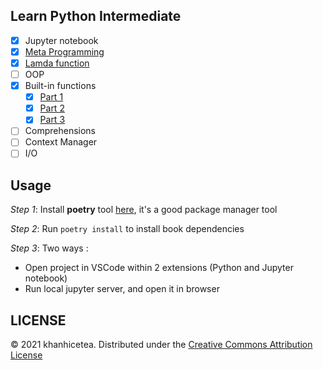 ## Learn Python Intermediate

- [x] Jupyter notebook
- [x] [Meta Programming](./books/meta-programming.ipynb)
- [x] [Lamda function](./books/lambda-functions.ipynb)
- [ ] OOP
- [x] Built-in functions
    - [x] [Part 1](./books/builtin-functions-1.ipynb)
    - [x] [Part 2](./books/builtin-functions-2.ipynb)
    - [x] [Part 3](./books/builtin-functions-3.ipynb)
- [ ] Comprehensions
- [ ] Context Manager
- [ ] I/O

## Usage

*Step 1*: Install **poetry** tool [here](https://python-poetry.org/), it's a good package manager tool

*Step 2*: Run `poetry install` to install book dependencies

*Step 3*: Two ways :

- Open project in VSCode within 2 extensions (Python and Jupyter notebook)
- Run local jupyter server, and open it in browser

## LICENSE

© 2021 khanhicetea. Distributed under the [Creative Commons Attribution License](http://creativecommons.org/licenses/by/3.0/)